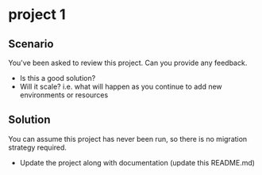 # project 1

## Scenario

You've been asked to review this project. Can you provide any feedback.

- Is this a good solution?
- Will it scale? i.e. what will happen as you continue to add new environments or resources

## Solution

You can assume this project has never been run, so there is no migration strategy required.

- Update the project along with documentation (update this README.md)
